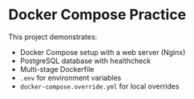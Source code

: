 # Docker Compose Practice

This project demonstrates:

- Docker Compose setup with a web server (Nginx)
- PostgreSQL database with healthcheck
- Multi-stage Dockerfile
- `.env` for environment variables
- `docker-compose.override.yml` for local overrides
